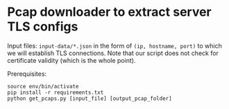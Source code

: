 # Pcap downloader to extract server TLS configs

Input files: `input-data/*.json` in the form of `(ip, hostname, port)` to which we
will establish TLS connections. Note that our script does not check for
certificate validity (which is the whole point).

Prerequisites:

```
source env/bin/activate
pip install -r requirements.txt
python get_pcaps.py [input_file] [output_pcap_folder]
```

